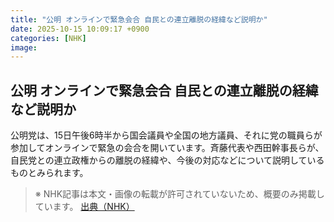 ```yaml
---
title: "公明 オンラインで緊急会合 自民との連立離脱の経緯など説明か"
date: 2025-10-15 10:09:17 +0900
categories: [NHK]
image: 
---
```

## 公明 オンラインで緊急会合 自民との連立離脱の経緯など説明か

公明党は、15日午後6時半から国会議員や全国の地方議員、それに党の職員らが参加してオンラインで緊急の会合を開いています。斉藤代表や西田幹事長らが、自民党との連立政権からの離脱の経緯や、今後の対応などについて説明しているものとみられます。

> ※ NHK記事は本文・画像の転載が許可されていないため、概要のみ掲載しています。
[出典（NHK）](http://www3.nhk.or.jp/news/html/20251015/k10014950231000.html)
